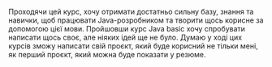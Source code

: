Проходячи цей курс, хочу отримати достатньо сильну базу, знання та навички, щоб працювати Java-розробником
та творити щось корисне за допомогою цієї мови. Пройшовши курс Java basic хочу спробувати написати щось своє,
але ніяких ідей ще не було. Думаю у ході цих курсів зможу написати свій проєкт, який буде корисний не тільки мені,
як перший проєкт, який можна буде показати у резюме.